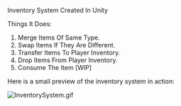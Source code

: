 Inventory System Created In Unity

Things It Does:

1) Merge Items Of Same Type.
2) Swap Items If They Are Different.
3) Transfer Items To Player Inventory.
4) Drop Items From Player Inventory.
5) Consume The Item [WIP]


Here is a small preview of the inventory system in action:

![InventorySystem.gif](https://i.imgur.com/HzNvdJ6.gif)
